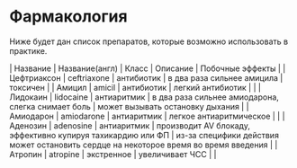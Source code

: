 # Фармакология
Ниже будет дан список препаратов, которые возможно использовать в практике.

| Название    | Название(англ) | Класс       | Описание                                                    | Побочные эффекты                                                                      |
| Цефтриаксон | ceftriaxone    | антибиотик  | в два раза сильнее амицила                                  | токсичен                                                                              |
| Амицил      | amicil         | антибиотик  | легкий антибиотик                                           |                                                                                       |
| Лидокаин    | lidocaine      | антиаритмик | в два раза сильнее амиодарона, слегка снимает боль          | может вызывать остановку дыхания                                                      |
| Амиодарон   | amiodarone     | антиаритмик | легкое антиаритмическое                                     |                                                                                       |
| Аденозин    | adenosine      | антиаритмик | производит AV блокаду, эффективно купируя тахикардию или ФП | из-за специфики действия может остановить сердце на некоторое время во время введения |
| Атропин     | atropine       | экстренное  | увеличивает ЧСС                                             |                                                                                       |
